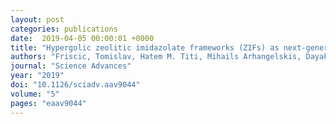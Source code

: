 ```yaml
---
layout: post
categories: publications
date:  2019-04-05 00:00:01 +0000
title: "Hypergolic zeolitic imidazolate frameworks (ZIFs) as next-generation solid fuels: Unlocking the latent energetic behavior of ZIFs"
authors: "Friscic, Tomislav, Hatem M. Titi, Mihails Arhangelskis, Dayaker Gandrath, Cristina Mottillo, Andrew Morris, Robin Rogers, Joseph Marrett, and Giovanni Rachiero"
journal: "Science Advances"
year: "2019"
doi: "10.1126/sciadv.aav9044"
volume: "5"
pages: "eaav9044"
---
```

